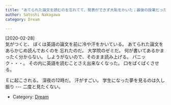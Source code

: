 ```yaml
---
title: "あてられた論文を読むのを忘れてて、発表ができず大恥をかいた；最後の授業だった；校内放送でぼくの醜態が放送された"
author: Satoshi Nakagawa
category: Dream

---
```


[2020-02-28]  
 気がつくと、
ぼくは英語の論文を前に冷や汗をかいている。
あてられた論文をあらかじめ読んでおくのを
忘れたのだ。
大学院のゼミだ。
何が書いてあるかまったく分からない。
しようがないので、そのまま読み上げる。
パニック・・・。
その内に英語を読むことさえ出来なくなった。
口をぱくぱくさせる。

 Ｅに起こされる。
深夜の12時だ。
汗がすごい。
学生になった夢を見るのは久し振り ---
二度と見たくない。

- Category: [Dream](/categories.html#Dream)

